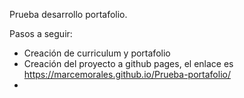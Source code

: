 Prueba desarrollo portafolio.

Pasos a seguir:
- Creación de curriculum y portafolio
- Creación del proyecto a github pages, el enlace es https://marcemorales.github.io/Prueba-portafolio/
- 
